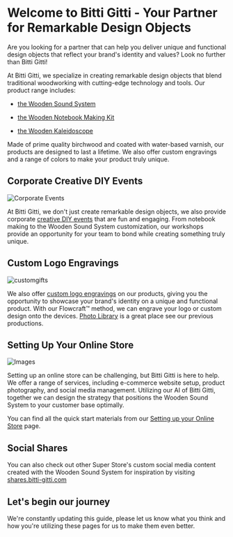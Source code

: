 # Welcome to Bitti Gitti - Your Partner for Remarkable Design Objects

Are you looking for a partner that can help you deliver unique and functional design objects that reflect your brand's identity and values? Look no further than Bitti Gitti!

At Bitti Gitti, we specialize in creating remarkable design objects that blend traditional woodworking with cutting-edge technology and tools. Our product range includes:

* [the Wooden Sound System](/tws)

* [the Wooden Notebook Making Kit](/notebooks)

* [the Wooden Kaleidoscope](/kaleidoscope)

Made of prime quality birchwood and coated with water-based varnish, our products are designed to last a lifetime. We also offer custom engravings and a range of colors to make your product truly unique.

## Corporate Creative DIY Events

![Corporate Events](https://uploads-ssl.webflow.com/577fb500e970a606264913c7/5e179ba382584be3f87f21e2_Notebook-Event-mid-p-1080.jpeg)

At Bitti Gitti, we don't just create remarkable design objects, we also provide corporate [creative DIY events](/b2b-events) that are fun and engaging. From notebook making to the Wooden Sound System customization, our workshops provide an opportunity for your team to bond while creating something truly unique.

## Custom Logo Engravings

![customgifts](https://uploads-ssl.webflow.com/577fb500e970a606264913c7/5ff214f69f2331274db4d563_Lazer-wide.jpg)

We also offer [custom logo engravings](/customizations) on our products, giving you the opportunity to showcase your brand's identity on a unique and functional product. With our Flowcraft™ method, we can engrave your logo or custom design onto the devices.
[Photo Library](https://tws-images.bitti-gitti.com) is a great place see our previous productions.

## Setting Up Your Online Store

![Images](/SS.jpg)

Setting up an online store can be challenging, but Bitti Gitti is here to help. We offer a range of services, including e-commerce website setup, product photography, and social media management. Utilizing our AI of Bitti Gitti, together we can design the strategy that positions the Wooden Sound System to your customer base optimally.

You can find all the quick start materials from our [Setting up your Online Store](/getting-started) page.

## Social Shares

You can also check out other Super Store's custom social media content created with the Wooden Sound System for inspiration by visiting [shares.bitti-gitti.com](https://shares.bitti-gitti.com)

## Let's begin our journey

We're constantly updating this guide, please let us know what you think and how you're utilizing these pages for us to make them even better. 